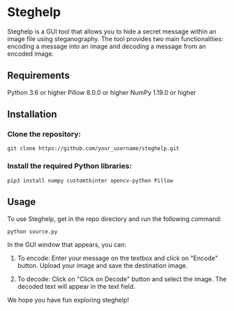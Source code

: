 # Steghelp
Steghelp is a GUI tool that allows you to hide a secret message within an image file using steganography. The tool provides two main functionalities: encoding a message into an image and decoding a message from an encoded image.

## Requirements

Python 3.6 or higher
Pillow 8.0.0 or higher
NumPy 1.19.0 or higher

## Installation

### Clone the repository:

````git clone https://github.com/your_username/steghelp.git````

### Install the required Python libraries:

````pip3 install numpy customtkinter opencv-python Pillow````

## Usage

To use Steghelp, get in the repo directory and run the following command:

````python source.py````

In the GUI window that appears, you can:

1. To encode: Enter your message on the textbox and click on "Encode" button. Upload your image and save the destination image.

2. To decode: Click on "Click on Decode" button and select the image. The decoded text will appear in the text field.


We hope you have fun exploring steghelp!

